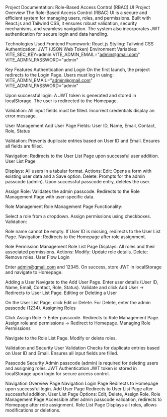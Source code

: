 

Project Documentation: Role-Based Access Control (RBAC) UI
Project Overview
The Role-Based Access Control (RBAC) UI is a secure and efficient system for managing users, roles, and permissions. Built with React.js and Tailwind CSS, it ensures robust validation, security mechanisms, and seamless navigation. The system also incorporates JWT authentication for secure login and data handling.

Technologies Used
Frontend Framework: React.js
Styling: Tailwind CSS
Authentication: JWT (JSON Web Token)
Environment Variables:
VITE_SEC_KEY=admin
VITE_ADMIN_EMAIL="admin@gmail.com"
VITE_ADMIN_PASSWORD="admin"

Key Features
Authentication and Login
On the first launch, the project redirects to the Login Page.
Users must log in using:
VITE_ADMIN_EMAIL="admin@gmail.com"
VITE_ADMIN_PASSWORD="admin"

Upon successful login:
A JWT token is generated and stored in localStorage.
The user is redirected to the Homepage.

Validation:
All input fields must be filled.
Incorrect credentials display an error message.

User Management
Add User Page
Fields: User ID, Name, Email, Contact, Role, Status

Validation:
Prevents duplicate entries based on User ID and Email.
Ensures all fields are filled.

Navigation: Redirects to the User List Page upon successful user addition.
User List Page

Displays: All users in a tabular format.
Actions:
Edit: Opens a form with existing user data and a Save option.
Delete:
Prompts for the admin passcode (admin).
Upon successful passcode entry, deletes the user.

Assign Role:
Validates the admin passcode.
Redirects to the Role Management Page with user-specific data.

Role Management
Role Management Page
Functionality:

Select a role from a dropdown.
Assign permissions using checkboxes.
Validation:

Role name cannot be empty.
If User ID is missing, redirects to the User List Page.
Navigation: Redirects to the Homepage after role assignment.

Role Permission Management
Role List Page
Displays: All roles and their associated permissions.
Actions:
Modify: Update role details.
Delete: Remove roles.
User Flow
Login

Enter admin@gmail.com and 12345.
On success, store JWT in localStorage and navigate to Homepage.

Adding a User
Navigate to the Add User Page.
Enter user details (User ID, Name, Email, Contact, Role, Status).
Validate and click Add User → Redirects to User List Page.
Editing or Deleting a User

On the User List Page, click Edit or Delete.
For Delete, enter the admin passcode (1234).
Assigning Roles

Click Assign Role → Enter passcode.
Redirects to Role Management Page.
Assign role and permissions → Redirect to Homepage.
Managing Role Permissions

Navigate to the Role List Page.
Modify or delete roles.

Validation and Security
User Validation
Checks for duplicate entries based on User ID and Email.
Ensures all input fields are filled.

Passcode Security
Admin passcode (admin) is required for deleting users and assigning roles.
JWT Authentication
JWT token is stored in localStorage upon login for secure access control.

Navigation Overview
Page	Navigation
Login Page	Redirects to Homepage upon successful login.
Add User Page	Redirects to User List Page after successful addition.
User List Page	Options: Edit, Delete, Assign Role.
Role Management Page	Accessible after admin passcode validation, redirects to Homepage after role assignment.
Role List Page	Displays all roles, allows modifications or deletions.
